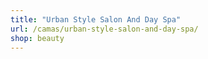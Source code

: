 ```yaml
---
title: "Urban Style Salon And Day Spa"
url: /camas/urban-style-salon-and-day-spa/
shop: beauty
---
```

